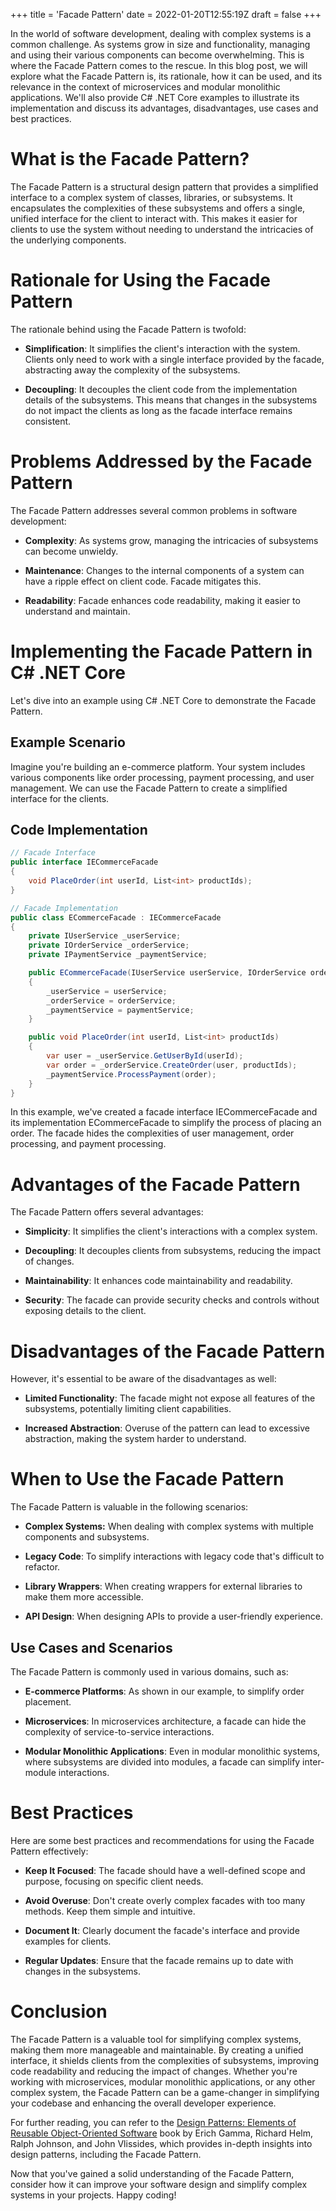 +++
title = 'Facade Pattern'
date = 2022-01-20T12:55:19Z
draft = false
+++

In the world of software development, dealing with complex systems is a common challenge. As systems grow in size and functionality, managing and using their various components can become overwhelming. This is where the Facade Pattern comes to the rescue. In this blog post, we will explore what the Facade Pattern is, its rationale, how it can be used, and its relevance in the context of microservices and modular monolithic applications. We'll also provide C# .NET Core examples to illustrate its implementation and discuss its advantages, disadvantages, use cases and best practices.

# What is the Facade Pattern?

The Facade Pattern is a structural design pattern that provides a simplified interface to a complex system of classes, libraries, or subsystems. It encapsulates the complexities of these subsystems and offers a single, unified interface for the client to interact with. This makes it easier for clients to use the system without needing to understand the intricacies of the underlying components.

# Rationale for Using the Facade Pattern

The rationale behind using the Facade Pattern is twofold:

- **Simplification**: It simplifies the client's interaction with the system. Clients only need to work with a single interface provided by the facade, abstracting away the complexity of the subsystems.

- **Decoupling**: It decouples the client code from the implementation details of the subsystems. This means that changes in the subsystems do not impact the clients as long as the facade interface remains consistent.

# Problems Addressed by the Facade Pattern

The Facade Pattern addresses several common problems in software development:

- **Complexity**: As systems grow, managing the intricacies of subsystems can become unwieldy.

- **Maintenance**: Changes to the internal components of a system can have a ripple effect on client code. Facade mitigates this.

- **Readability**: Facade enhances code readability, making it easier to understand and maintain.

# Implementing the Facade Pattern in C# .NET Core

Let's dive into an example using C# .NET Core to demonstrate the Facade Pattern.

## Example Scenario

Imagine you're building an e-commerce platform. Your system includes various components like order processing, payment processing, and user management. We can use the Facade Pattern to create a simplified interface for the clients.

## Code Implementation

```csharp
// Facade Interface
public interface IECommerceFacade
{
    void PlaceOrder(int userId, List<int> productIds);
}

// Facade Implementation
public class ECommerceFacade : IECommerceFacade
{
    private IUserService _userService;
    private IOrderService _orderService;
    private IPaymentService _paymentService;

    public ECommerceFacade(IUserService userService, IOrderService orderService, IPaymentService paymentService)
    {
        _userService = userService;
        _orderService = orderService;
        _paymentService = paymentService;
    }

    public void PlaceOrder(int userId, List<int> productIds)
    {
        var user = _userService.GetUserById(userId);
        var order = _orderService.CreateOrder(user, productIds);
        _paymentService.ProcessPayment(order);
    }
}
```

In this example, we've created a facade interface IECommerceFacade and its implementation ECommerceFacade to simplify the process of placing an order. The facade hides the complexities of user management, order processing, and payment processing.

# Advantages of the Facade Pattern

The Facade Pattern offers several advantages:

- **Simplicity**: It simplifies the client's interactions with a complex system.

- **Decoupling**: It decouples clients from subsystems, reducing the impact of changes.

- **Maintainability**: It enhances code maintainability and readability.

- **Security**: The facade can provide security checks and controls without exposing details to the client.

# Disadvantages of the Facade Pattern

However, it's essential to be aware of the disadvantages as well:

- **Limited Functionality**: The facade might not expose all features of the subsystems, potentially limiting client capabilities.

- **Increased Abstraction**: Overuse of the pattern can lead to excessive abstraction, making the system harder to understand.

# When to Use the Facade Pattern

The Facade Pattern is valuable in the following scenarios:

- **Complex Systems:** When dealing with complex systems with multiple components and subsystems.

- **Legacy Code**: To simplify interactions with legacy code that's difficult to refactor.

- **Library Wrappers**: When creating wrappers for external libraries to make them more accessible.

- **API Design**: When designing APIs to provide a user-friendly experience.

## Use Cases and Scenarios

The Facade Pattern is commonly used in various domains, such as:

- **E-commerce Platforms**: As shown in our example, to simplify order placement.

- **Microservices**: In microservices architecture, a facade can hide the complexity of service-to-service interactions.

- **Modular Monolithic Applications**: Even in modular monolithic systems, where subsystems are divided into modules, a facade can simplify inter-module interactions.

# Best Practices

Here are some best practices and recommendations for using the Facade Pattern effectively:

- **Keep It Focused**: The facade should have a well-defined scope and purpose, focusing on specific client needs.

- **Avoid Overuse**: Don't create overly complex facades with too many methods. Keep them simple and intuitive.

- **Document It**: Clearly document the facade's interface and provide examples for clients.

- **Regular Updates**: Ensure that the facade remains up to date with changes in the subsystems.

# Conclusion

The Facade Pattern is a valuable tool for simplifying complex systems, making them more manageable and maintainable. By creating a unified interface, it shields clients from the complexities of subsystems, improving code readability and reducing the impact of changes. Whether you're working with microservices, modular monolithic applications, or any other complex system, the Facade Pattern can be a game-changer in simplifying your codebase and enhancing the overall developer experience.

For further reading, you can refer to the [Design Patterns: Elements of Reusable Object-Oriented Software](https://www.amazon.com/Design-Patterns-Elements-Reusable-Object-Oriented/dp/0201633612) book by Erich Gamma, Richard Helm, Ralph Johnson, and John Vlissides, which provides in-depth insights into design patterns, including the Facade Pattern.

Now that you've gained a solid understanding of the Facade Pattern, consider how it can improve your software design and simplify complex systems in your projects. Happy coding!
